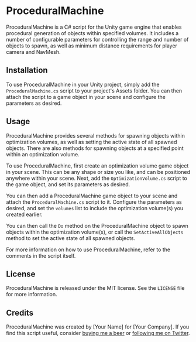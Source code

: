 # ProceduralMachine

ProceduralMachine is a C# script for the Unity game engine that enables procedural generation of objects within specified volumes. It includes a number of configurable parameters for controlling the range and number of objects to spawn, as well as minimum distance requirements for player camera and NavMesh.

## Installation

To use ProceduralMachine in your Unity project, simply add the `ProceduralMachine.cs` script to your project's Assets folder. You can then attach the script to a game object in your scene and configure the parameters as desired.

## Usage

ProceduralMachine provides several methods for spawning objects within optimization volumes, as well as setting the active state of all spawned objects. There are also methods for spawning objects at a specified point within an optimization volume.

To use ProceduralMachine, first create an optimization volume game object in your scene. This can be any shape or size you like, and can be positioned anywhere within your scene. Next, add the `OptimizationVolume.cs` script to the game object, and set its parameters as desired.

You can then add a ProceduralMachine game object to your scene and attach the `ProceduralMachine.cs` script to it. Configure the parameters as desired, and set the `volumes` list to include the optimization volume(s) you created earlier.

You can then call the `Do` method on the ProceduralMachine object to spawn objects within the optimization volume(s), or call the `SetActiveAllObjects` method to set the active state of all spawned objects.

For more information on how to use ProceduralMachine, refer to the comments in the script itself.

## License

ProceduralMachine is released under the MIT license. See the `LICENSE` file for more information.

## Credits

ProceduralMachine was created by [Your Name] for [Your Company]. If you find this script useful, consider [buying me a beer](https://www.buymeacoffee.com/rumnizzle) or [following me on Twitter](https://twitter.com/rumnizzle).
